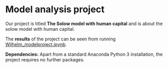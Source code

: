 # Model analysis project

Our project is titled **The Solow model with human capital** and is about the solow model with human capital.

The **results** of the project can be seen from running [Wilhelm_modelproject.ipynb](modelproject.ipynb).

**Dependencies:** Apart from a standard Anaconda Python 3 installation, the project requires no further packages.
